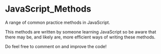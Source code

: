 # JavaScript_Methods
A range of common practice methods in JavaScript.

This methods are written by someone learning JavaScript so be aware that there may be, and likely are, more efficient ways of writing
these methods. 

Do feel free to comment on and improve the code!
